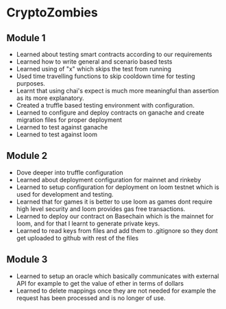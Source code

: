 # CryptoZombies

## Module 1

- Learned about testing smart contracts according to our requirements
- Learned how to write general and scenario based tests
- Learned using of "x" which skips the test from running
- Used time travelling functions to skip cooldown time for testing purposes.
- Learnt that using chai's expect is much more meaningful than assertion as its more explanatory.
- Created a truffle based testing environment with configuration.
- Learned to configure and deploy contracts on ganache and create migration files for proper deployment
- Learned to test against ganache
- Learned to test against loom

## Module 2

- Dove deeper into truffle configuration
- Learned about deployment configuration for mainnet and rinkeby
- Learned to setup configuration for deployment on loom testnet which is used for development and testing.
- Learned that for games it is better to use loom as games dont require high level security and loom provides gas free transactions.
- Learned to deploy our contract on Basechain which is the mainnet for loom, and for that I learnt to generate private keys.
- Learned to read keys from files and add them to .gitignore so they dont get uploaded to github with rest of the files

## Module 3

- Learned to setup an oracle which basically communicates with external API for example to get the value of ether in terms of dollars
- Learned to delete mappings once they are not needed for example the request has been processed and is no longer of use.
